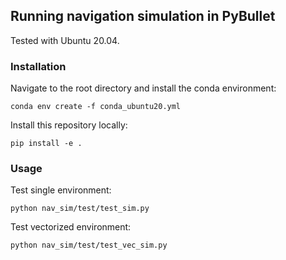 ## Running navigation simulation in PyBullet

Tested with Ubuntu 20.04.

### Installation

Navigate to the root directory and install the conda environment:

```console
conda env create -f conda_ubuntu20.yml
```

Install this repository locally:

```console
pip install -e .
```

### Usage

Test single environment:

```console
python nav_sim/test/test_sim.py
```

Test vectorized environment:

```console
python nav_sim/test/test_vec_sim.py
```
